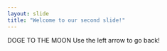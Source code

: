 ```yaml
---
layout: slide
title: "Welcome to our second slide!"
---
```

DOGE TO THE MOON
Use the left arrow to go back!

